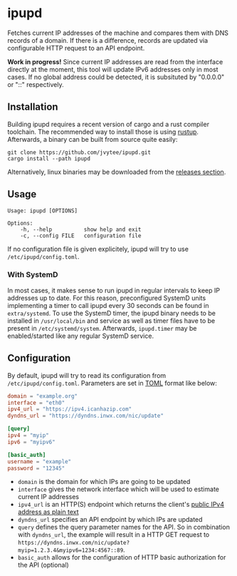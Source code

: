 # ipupd
Fetches current IP addresses of the machine and compares them with DNS records of a domain.
If there is a difference, records are updated via configurable HTTP request to an API endpoint.

**Work in progress!**
Since current IP addresses are read from the interface directly at the moment, this tool will update IPv6 addresses only in most cases.
If no global address could be detected, it is subsituted by "0.0.0.0" or "::" respectively.

## Installation
Building ipupd requires a recent version of cargo and a rust compiler toolchain.
The recommended way to install those is using [rustup](https://rustup.rs).
Afterwards, a binary can be built from source quite easily:

    git clone https://github.com/jvytee/ipupd.git
    cargo install --path ipupd
    
Alternatively, linux binaries may be downloaded from the [releases section](https://github.com/jvytee/ipupd/releases).

## Usage

    Usage: ipupd [OPTIONS]
    
    Options:
        -h, --help          show help and exit
        -c, --config FILE   configuration file

If no configuration file is given explicitely, ipupd will try to use `/etc/ipupd/config.toml`.

### With SystemD
In most cases, it makes sense to run ipupd in regular intervals to keep IP addresses up to date.
For this reason, preconfigured SystemD units implementing a timer to call ipupd every 30 seconds can be found in `extra/systemd`.
To use the SystemD timer, the ipupd binary needs to be installed in `/usr/local/bin` and service as well as timer files have to be present in `/etc/systemd/system`.
Afterwards, `ipupd.timer` may be enabled/started like any regular SystemD service.

## Configuration
By default, ipupd will try to read its configuration from `/etc/ipupd/config.toml`.
Parameters are set in [TOML](https://toml.io/en/) format like below:

```toml
domain = "example.org"
interface = "eth0"
ipv4_url = "https://ipv4.icanhazip.com"
dyndns_url = "https://dyndns.inwx.com/nic/update"

[query]
ipv4 = "myip"
ipv6 = "myipv6"

[basic_auth]
username = "example"
password = "12345"
```

- `domain` is the domain for which IPs are going to be updated
- `interface` gives the network interface which will be used to estimate current IP addresses
- `ipv4_url` is an HTTP(S) endpoint which returns the client's [public IPv4 address as plain text](https://ipv4.icanhazip.com)
- `dyndns_url` specifies an API endpoint by which IPs are updated
- `query` defines the query parameter names for the API. So in combination with `dyndns_url`, the example will result in a HTTP GET request to `https://dyndns.inwx.com/nic/update?myip=1.2.3.4&myipv6=1234:4567::89`.
- `basic_auth` allows for the configuration of HTTP basic authorization for the API (optional)
